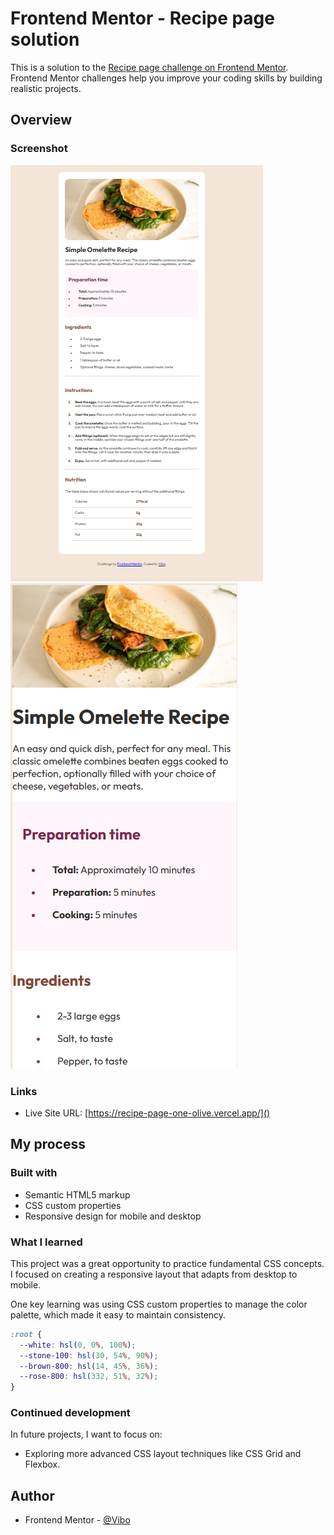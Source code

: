 # Frontend Mentor - Recipe page solution

This is a solution to the [Recipe page challenge on Frontend Mentor](https://www.frontendmentor.io/challenges/recipe-page-KiTsR8QQKm). Frontend Mentor challenges help you improve your coding skills by building realistic projects.

## Overview

### Screenshot

![](./design/my-dekstop-version.png)
![](./design/my-mobile-ver.png)

### Links

- Live Site URL: [https://recipe-page-one-olive.vercel.app/]()

## My process

### Built with

- Semantic HTML5 markup
- CSS custom properties
- Responsive design for mobile and desktop

### What I learned

This project was a great opportunity to practice fundamental CSS concepts. I focused on creating a responsive layout that adapts from desktop to mobile.

One key learning was using CSS custom properties to manage the color palette, which made it easy to maintain consistency.

```css
:root {
  --white: hsl(0, 0%, 100%);
  --stone-100: hsl(30, 54%, 90%);
  --brown-800: hsl(14, 45%, 36%);
  --rose-800: hsl(332, 51%, 32%);
}
```

### Continued development

In future projects, I want to focus on:

- Exploring more advanced CSS layout techniques like CSS Grid and Flexbox.

## Author

- Frontend Mentor - [@Vibo](https://www.frontendmentor.io/profile/viboverse)
